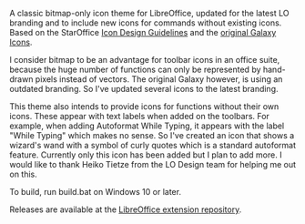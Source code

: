 A classic bitmap-only icon theme for LibreOffice, updated for the latest LO branding and to include new icons for commands without existing icons. Based on the StarOffice [Icon Design Guidelines](https://www.openoffice.org/specs/ui_in_general/icons/IconDesignGuide.pdf) and the [original Galaxy Icons](http://www.openoffice.org/ui/VisualDesign/OOo_galaxy.html).

I consider bitmap to be an advantage for toolbar icons in an office suite, because the huge number of functions can only be represented by hand-drawn pixels instead of vectors. The original Galaxy however, is using an outdated branding. So I've updated several icons to the latest branding.

This theme also intends to provide icons for functions without their own icons. These appear with text labels when added on the toolbars. For example, when adding Autoformat While Typing, it appears with the label "While Typing" which makes no sense. So I've created an icon that shows a wizard's wand with a symbol of curly quotes which is a standard autoformat feature. Currently only this icon has been added but I plan to add more. I would like to thank Heiko Tietze from the LO Design team for helping me out on this.

To build, run build.bat on Windows 10 or later.

Releases are available at the [LibreOffice extension repository](https://extensions.libreoffice.org/en/extensions/show/99450).
